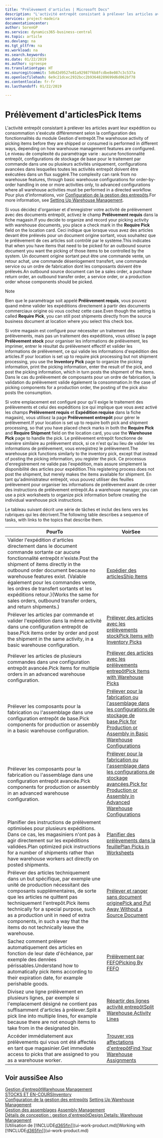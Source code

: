 ```yaml
---
title: "Prélèvement d'articles | Microsoft Docs"
description: "L'activité entrepôt consistant à prélever les articles avant leur expédition ou consommation s'exécute différemment selon la configuration des fonctionnalités du module Gestion d'entrepôt. Le niveau de complexité du [paramétrage](../configure-warehouse-processes.md) varie : aucune fonctionnalité entrepôt, configurations de stockage de base pour le traitement par commande dans une ou plusieurs activités uniquement, configurations avancées dans lesquelles toutes les activités entrepôt doivent être exécutées dans un flux suggéré."
services: project-madeira
documentationcenter: 
author: SorenGP
ms.service: dynamics365-business-central
ms.topic: article
ms.devlang: na
ms.tgt_pltfrm: na
ms.workload: na
ms.search.keywords: 
ms.date: 01/22/2019
ms.author: sgroespe
ms.translationtype: HT
ms.sourcegitcommit: 5d6d2d9527e81a92987f6b8fcdbe8e087c3c537a
ms.openlocfilehash: 6e9c21dcec2932bcc2b93648289699d6d062bf78
ms.contentlocale: fr-fr
ms.lasthandoff: 01/22/2019

---
```

# <a name="pick-items"></a><span data-ttu-id="21a51-104">Prélèvement d'articles</span><span class="sxs-lookup"><span data-stu-id="21a51-104">Pick Items</span></span>
<span data-ttu-id="21a51-105">L'activité entrepôt consistant à prélever les articles avant leur expédition ou consommation s'exécute différemment selon la configuration des fonctionnalités du module Gestion d'entrepôt.</span><span class="sxs-lookup"><span data-stu-id="21a51-105">The warehouse activity of picking items before they are shipped or consumed is performed in different ways, depending on how warehouse management features are configured.</span></span> <span data-ttu-id="21a51-106">Le niveau de complexité du paramétrage varie : aucune fonctionnalité entrepôt, configurations de stockage de base pour le traitement par commande dans une ou plusieurs activités uniquement, configurations avancées dans lesquelles toutes les activités entrepôt doivent être exécutées dans un flux suggéré.</span><span class="sxs-lookup"><span data-stu-id="21a51-106">The complexity can rank from no warehouse features, through basic warehouse configurations for order-by-order handling in one or more activities only, to advanced configurations where all warehouse activities must be performed in a directed workflow.</span></span> <span data-ttu-id="21a51-107">Pour plus d'informations, voir [Configuration de la gestion des entrepôts](warehouse-setup-warehouse.md).</span><span class="sxs-lookup"><span data-stu-id="21a51-107">For more information, see [Setting Up Warehouse Management](warehouse-setup-warehouse.md).</span></span>

<span data-ttu-id="21a51-108">Si vous décidez d'organiser et d'enregistrer votre activité de prélèvement avec des documents entrepôt, activez le champ **Prélèvement requis** dans la fiche magasin.</span><span class="sxs-lookup"><span data-stu-id="21a51-108">If you decide to organize and record your picking activity with warehouse documents, you place a check mark in the **Require Pick** field on the location card.</span></span> <span data-ttu-id="21a51-109">Ceci indique que lorsque vous avez des articles devant être prélevés pour un document origine sortant, vous souhaitez que le prélèvement de ces articles soit contrôlé par le système.</span><span class="sxs-lookup"><span data-stu-id="21a51-109">This indicates that when you have items that need to be picked for an outbound source document you want the picking of those items to be controlled by the system.</span></span> <span data-ttu-id="21a51-110">Un document origine sortant peut être une commande vente, un retour achat, une commande désenlogement transfert, une commande service ou un ordre de fabrication dont les composants doivent être prélevés.</span><span class="sxs-lookup"><span data-stu-id="21a51-110">An outbound source document can be a sales order, a purchase return order, an outbound transfer order, a service order, or a production order whose components should be picked.</span></span>

> [!NOTE]
> <span data-ttu-id="21a51-111">Bien que le paramétrage soit appelé **Prélèvement requis**, vous pouvez quand même valider les expéditions directement à partir des documents commerciaux origine où vous cochez cette case.</span><span class="sxs-lookup"><span data-stu-id="21a51-111">Even though the setting is called **Require Pick**, you can still post shipments directly from the source business document at location where you select this check box.</span></span>

<span data-ttu-id="21a51-112">Si votre magasin est configuré pour nécessiter un traitement des prélèvements, mais pas un traitement des expéditions, vous utilisez la page **Prélèvement stock** pour organiser les informations de prélèvement, les imprimer, entrer le résultat du prélèvement effectif et valider les informations de prélèvement, ce qui valide les informations d'expédition des articles.</span><span class="sxs-lookup"><span data-stu-id="21a51-112">If your location is set up to require pick processing but not shipment processing, you use the **Inventory Pick** page to organize the picking information, print the picking information, enter the result of the pick, and post the picking information, which in turn posts the shipment of the items.</span></span> <span data-ttu-id="21a51-113">Dans le cas du prélèvement de composants pour un ordre de fabrication, la validation du prélèvement valide également la consommation.</span><span class="sxs-lookup"><span data-stu-id="21a51-113">In the case of picking components for a production order, the posting of the pick also posts the consumption.</span></span>

<span data-ttu-id="21a51-114">Si votre emplacement est configuré pour qu'il exige le traitement des prélèvements et celui des expéditions (ce qui implique que vous avez activé les champs **Prélèvement requis** et **Expédition requise** dans la fiche magasin), vous utilisez la page **Prélèvement entrepôt** pour gérer le prélèvement.</span><span class="sxs-lookup"><span data-stu-id="21a51-114">If your location is set up to require both pick and shipment processing, so that you have placed check marks in both the **Require Pick** and **Require Shipment** field on the location card, you use the **Warehouse Pick** page to handle the pick.</span></span> <span data-ttu-id="21a51-115">Le prélèvement entrepôt fonctionne de manière similaire au prélèvement stock, si ce n'est qu'au lieu de valider les informations de prélèvement, vous enregistrez le prélèvement.</span><span class="sxs-lookup"><span data-stu-id="21a51-115">The warehouse pick functions similarly to the inventory pick, except that instead of posting the picking information, you register the pick.</span></span> <span data-ttu-id="21a51-116">Ce processus d'enregistrement ne valide pas l'expédition, mais assure simplement la disponibilité des articles pour expédition.</span><span class="sxs-lookup"><span data-stu-id="21a51-116">This registering process does not post the shipment, but merely makes the items available for shipment.</span></span> <span data-ttu-id="21a51-117">En tant qu'administrateur entrepôt, vous pouvez utiliser des feuilles prélèvement pour organiser les informations de prélèvement avant de créer des instructions de prélèvement entrepôt.</span><span class="sxs-lookup"><span data-stu-id="21a51-117">As a warehouse manager, you can use a pick worksheets to organize pick information before creating the individual warehouse pick instructions.</span></span>

<span data-ttu-id="21a51-118">Le tableau suivant décrit une série de tâches et inclut des liens vers les rubriques qui les décrivent.</span><span class="sxs-lookup"><span data-stu-id="21a51-118">The following table describes a sequence of tasks, with links to the topics that describe them.</span></span>   

|<span data-ttu-id="21a51-119">**Pour**</span><span class="sxs-lookup"><span data-stu-id="21a51-119">**To**</span></span>|<span data-ttu-id="21a51-120">**Voir**</span><span class="sxs-lookup"><span data-stu-id="21a51-120">**See**</span></span>|
|------------|-------------|  
|<span data-ttu-id="21a51-121">Valider l'expédition d'articles directement dans le document commande sortante car aucune fonctionnalité entrepôt n'existe.</span><span class="sxs-lookup"><span data-stu-id="21a51-121">Post the shipment of items directly in the outbound order document because no warehouse features exist.</span></span> <span data-ttu-id="21a51-122">(Valable également pour les commandes vente, les ordres de transfert sortants et les expéditions retour.)</span><span class="sxs-lookup"><span data-stu-id="21a51-122">(Works the same for sales orders, outbound transfer orders, and return shipments.)</span></span>|[<span data-ttu-id="21a51-123">Expédier des articles</span><span class="sxs-lookup"><span data-stu-id="21a51-123">Ship Items</span></span>](warehouse-how-ship-items.md)|  
|<span data-ttu-id="21a51-124">Prélever les articles par commande et valider l'expédition dans la même activité dans une configuration entrepôt de base.</span><span class="sxs-lookup"><span data-stu-id="21a51-124">Pick items order by order and post the shipment in the same activity, in a basic warehouse configuration.</span></span>|[<span data-ttu-id="21a51-125">Prélever des articles avec les prélèvements stock</span><span class="sxs-lookup"><span data-stu-id="21a51-125">Pick Items with Inventory Picks</span></span>](warehouse-how-to-pick-items-with-inventory-picks.md)|
|<span data-ttu-id="21a51-126">Prélever les articles de plusieurs commandes dans une configuration entrepôt avancée.</span><span class="sxs-lookup"><span data-stu-id="21a51-126">Pick items for multiple orders in an advanced warehouse configuration.</span></span>|[<span data-ttu-id="21a51-127">Prélever des articles avec les prélèvements entrepôt</span><span class="sxs-lookup"><span data-stu-id="21a51-127">Pick Items with Warehouse Picks</span></span>](warehouse-how-to-pick-items-for-warehouse-shipment.md)|  
|<span data-ttu-id="21a51-128">Prélever les composants pour la fabrication ou l'assemblage dans une configuration entrepôt de base.</span><span class="sxs-lookup"><span data-stu-id="21a51-128">Pick components for production or assembly in a basic warehouse configuration.</span></span>|[<span data-ttu-id="21a51-129">Prélever pour la fabrication ou l'assemblage dans les configurations de stockage de base.</span><span class="sxs-lookup"><span data-stu-id="21a51-129">Pick for Production or Assembly in Basic Warehouse Configurations</span></span>](warehouse-how-to-pick-for-production.md)|
|<span data-ttu-id="21a51-130">Prélever les composants pour la fabrication ou l'assemblage dans une configuration entrepôt avancée.</span><span class="sxs-lookup"><span data-stu-id="21a51-130">Pick components for production or assembly in an advanced warehouse configuration.</span></span>|[<span data-ttu-id="21a51-131">Prélever pour la fabrication ou l'assemblage dans les configurations de stockage avancées.</span><span class="sxs-lookup"><span data-stu-id="21a51-131">Pick for Production or Assembly in Advanced Warehouse Configurations</span></span>](warehouse-how-to-pick-for-internal-operations-in-advanced-warehousing.md)|  
|<span data-ttu-id="21a51-132">Planifier des instructions de prélèvement optimisées pour plusieurs expéditions. Dans ce cas, les magasiniers n'ont pas à agir directement sur les expéditions validées.</span><span class="sxs-lookup"><span data-stu-id="21a51-132">Plan optimized pick instructions for a number of shipments rather than have warehouse workers act directly on posted shipments.</span></span>|[<span data-ttu-id="21a51-133">Planifier des prélèvements dans la feuille</span><span class="sxs-lookup"><span data-stu-id="21a51-133">Plan Picks in Worksheets</span></span>](warehouse-how-to-plan-picks-in-worksheets.md)|  
|<span data-ttu-id="21a51-134">Prélever des articles techniquement dans un but spécifique, par exemple une unité de production nécessitant des composants supplémentaires, de sorte que les articles ne quittent pas techniquement l'entrepôt.</span><span class="sxs-lookup"><span data-stu-id="21a51-134">Pick items technically for a special purpose, such as a production unit in need of extra components, in such a way that the items do not technically leave the warehouse.</span></span>|[<span data-ttu-id="21a51-135">Prélever et ranger sans document origine</span><span class="sxs-lookup"><span data-stu-id="21a51-135">Pick and Put Away Without a Source Document</span></span>](warehouse-how-to-create-put-aways-from-internal-put-aways.md)|
|<span data-ttu-id="21a51-136">Sachez comment prélever automatiquement des articles en fonction de leur date d'échéance, par exemple des denrées périssables.</span><span class="sxs-lookup"><span data-stu-id="21a51-136">Understand how to automatically pick items according to their expiration date, for example perishable goods.</span></span>|[<span data-ttu-id="21a51-137">Prélèvement par FEFO</span><span class="sxs-lookup"><span data-stu-id="21a51-137">Picking By FEFO</span></span>](warehouse-picking-by-fefo.md)|
|<span data-ttu-id="21a51-138">Divisez une ligne prélèvement en plusieurs lignes, par exemple si l'emplacement désigné ne contient pas suffisamment d'articles à prélever.</span><span class="sxs-lookup"><span data-stu-id="21a51-138">Split a pick line into multiple lines, for example because there are not enough items to take from in the designated bin.</span></span>|[<span data-ttu-id="21a51-139">Répartir des lignes activité entrepôt</span><span class="sxs-lookup"><span data-stu-id="21a51-139">Split Warehouse Activity Lines</span></span>](warehouse-how-to-split-warehouse-activity-lines.md)|
|<span data-ttu-id="21a51-140">Accéder immédiatement aux prélèvements qui vous ont été affectés en tant que magasinier.</span><span class="sxs-lookup"><span data-stu-id="21a51-140">Get immediate access to picks that are assigned to you as a warehouse worker.</span></span>|[<span data-ttu-id="21a51-141">Trouver vos affectations d'entrepôt</span><span class="sxs-lookup"><span data-stu-id="21a51-141">Find Your Warehouse Assignments</span></span>](warehouse-how-to-find-your-warehouse-assignments.md)|  

## <a name="see-also"></a><span data-ttu-id="21a51-142">Voir aussi</span><span class="sxs-lookup"><span data-stu-id="21a51-142">See Also</span></span>  
[<span data-ttu-id="21a51-143">Gestion d’entrepôt</span><span class="sxs-lookup"><span data-stu-id="21a51-143">Warehouse Management</span></span>](warehouse-manage-warehouse.md)  
[<span data-ttu-id="21a51-144">STOCKS ET EN-COURS</span><span class="sxs-lookup"><span data-stu-id="21a51-144">Inventory</span></span>](inventory-manage-inventory.md)  
<span data-ttu-id="21a51-145">[Configuration de la gestion des entrepôts](warehouse-setup-warehouse.md)   </span><span class="sxs-lookup"><span data-stu-id="21a51-145">[Setting Up Warehouse Management](warehouse-setup-warehouse.md)   </span></span>  
<span data-ttu-id="21a51-146">[Gestion des assemblages](assembly-assemble-items.md)  </span><span class="sxs-lookup"><span data-stu-id="21a51-146">[Assembly Management](assembly-assemble-items.md)  </span></span>  
[<span data-ttu-id="21a51-147">Détails de conception : gestion d'entrepôt</span><span class="sxs-lookup"><span data-stu-id="21a51-147">Design Details: Warehouse Management</span></span>](design-details-warehouse-management.md)  
<span data-ttu-id="21a51-148">[Utilisation de [!INCLUDE[d365fin](includes/d365fin_md.md)]](ui-work-product.md)</span><span class="sxs-lookup"><span data-stu-id="21a51-148">[Working with [!INCLUDE[d365fin](includes/d365fin_md.md)]](ui-work-product.md)</span></span>

